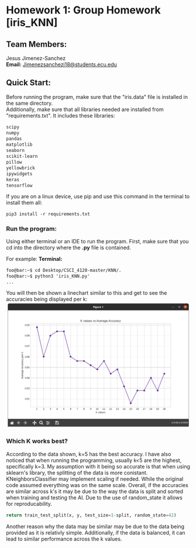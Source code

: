 # Homework 1: Group Homework [iris_KNN]
## Team Members:
Jesus Jimenez-Sanchez <br> 
**Email:** Jimenezsanchezj18@students.ecu.edu

## Quick Start:
Before running the program, make sure that the "iris.data" file is installed in the same directory.<br>
Additionally, make sure that all libraries needed are installed from "requirements.txt". It includes these libraries:
```
scipy
numpy
pandas
matplotlib
seaborn
scikit-learn
pillow
yellowbrick
ipywidgets
keras
tensorflow
```

If you are on a linux device, use pip and use this command in the terminal to install them all:

```console
pip3 install -r requirements.txt
```
### Run the program:
Using either terminal or an IDE to run the program. First, make sure that you cd into the directory where the **.py** file is contained.

For example:
**Terminal:**
```console
foo@bar:~$ cd Desktop/CSCI_4120-master/KNN/.
foo@bar:~$ python3 'iris_KNN.py'
...
```
You will then be shown a linechart similar to this and get to see the accuracies being displayed per k:
![linechart plotting K values vs Average Accuracy](mpl_HW1.png)

### Which K works best?
According to the data shown, k=5 has the best accuracy. I have also noticed that when running the programming, usually k<5 are the highest, specifically k=3.
My assumption with it being so accurate is that when using sklearn's library, the splitting of the data is more conistant. <br>
KNeighborsClassifier may implement scaling if needed. While the original code assumed everything was on the same scale. 
Overall, if the accuracies are similar across k's it may be due to the way the data is split and sorted when training and testing the AI. Due to the use of random_state it allows for reproducability.
```python
return train_test_split(x, y, test_size=1-split, random_state=42)
```
Another reason why the data may be similar may be due to the data being provided as it is relativly simple. Additionally, if the data is balanced, it can lead to similar performance across the k values.
